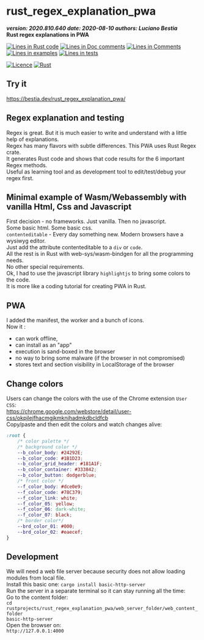 [comment]: # (lmake_md_to_doc_comments segment start A)

# rust_regex_explanation_pwa

[comment]: # (lmake_cargo_toml_to_md start)

***version: 2020.810.640  date: 2020-08-10 authors: Luciano Bestia***  
**Rust regex explanations in PWA**

[comment]: # (lmake_cargo_toml_to_md end)

[comment]: # (lmake_lines_of_code start)
[![Lines in Rust code](https://img.shields.io/badge/Lines_in_Rust-1474-green.svg)](https://github.com/LucianoBestia/rust_regex_explanation_pwa/)
[![Lines in Doc comments](https://img.shields.io/badge/Lines_in_Doc_comments-156-blue.svg)](https://github.com/LucianoBestia/rust_regex_explanation_pwa/)
[![Lines in Comments](https://img.shields.io/badge/Lines_in_comments-149-purple.svg)](https://github.com/LucianoBestia/rust_regex_explanation_pwa/)
[![Lines in examples](https://img.shields.io/badge/Lines_in_examples-0-yellow.svg)](https://github.com/LucianoBestia/rust_regex_explanation_pwa/)
[![Lines in tests](https://img.shields.io/badge/Lines_in_tests-0-orange.svg)](https://github.com/LucianoBestia/rust_regex_explanation_pwa/)

[comment]: # (lmake_lines_of_code end)

[![Licence](https://img.shields.io/badge/license-MIT-blue.svg)](https://github.com/LucianoBestia/rust_regex_explanation_pwa/blob/master/LICENSE) [![Rust](https://github.com/LucianoBestia/rust_regex_explanation_pwa/workflows/RustAction/badge.svg)](https://github.com/LucianoBestia/rust_regex_explanation_pwa/)

## Try it

<https://bestia.dev/rust_regex_explanation_pwa/>

## Regex explanation and testing

Regex is great. But it is much easier to write and understand with a little help of explanations.  
Regex has many flavors with subtle differences. This PWA uses Rust Regex crate.  
It generates Rust code and shows that code results for the 6 important Regex methods.  
Useful as learning tool and as development tool to edit/test/debug your regex first.  

## Minimal example of Wasm/Webassembly with vanilla Html, Css and Javascript

First decision - no frameworks. Just vanilla. Then no javascript.  
Some basic html. Some basic css.  
`contenteditable` - Every day something new. Modern browsers have a wysiwyg editor.  
Just add the attribute contenteditable to a `div` or `code`.  
All the rest is in Rust with web-sys/wasm-bindgen for all the programming needs.  
No other special requirements.  
Ok, I had to use the javascript library `highlightjs` to bring some colors to the code.  
It is more like a coding tutorial for creating PWA in Rust.  

## PWA

I added the manifest, the worker and a bunch of icons.  
Now it :  

- can work offline,  
- can install as an "app"  
- execution is sand-boxed in the browser  
- no way to bring some malware (if the browser in not compromised)  
- stores text and section visibility in LocalStorage of the browser  

## Change colors

Users can change the colors with the use of the Chrome extension `User CSS`:  
<https://chrome.google.com/webstore/detail/user-css/okpjlejfhacmgjkmknjhadmkdbcldfcb>  
Copy/paste and then edit the colors and watch changes alive:  

```css
:root {
    /* color palette */
    /* background color */
    --b_color_body: #24292E;
    --b_color_code: #1B1D23;
    --b_color_grid_header: #181A1F;
    --b_color_container: #333842;
    --b_color_button: dodgerblue;
    /* front color */
    --f_color_body: #dce0e9;
    --f_color_code: #78C379;
    --f_color_link: white;
    --f_color_05: yellow;
    --f_color_06: dark-white;
    --f_color_07: black;
    /* border color*/
    --brd_color_01: #000;
    --brd_color_02: #eaecef;
}
```

[comment]: # (lmake_md_to_doc_comments segment end A)

## Development

We will need a web file server because security does not allow loading modules from local file.  
Install this basic one:
`cargo install basic-http-server`  
Run the server in a separate terminal so it can stay running all the time:  
Go to the content folder:  
`cd rustprojects/rust_regex_explanation_pwa/web_server_folder/web_content_folder`  
`basic-http-server`  
Open the browser on:  
`http://127.0.0.1:4000`  
